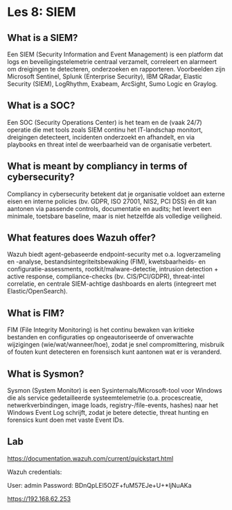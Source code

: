 # Les 8: SIEM

## What is a SIEM?

Een SIEM (Security Information and Event Management) is een platform dat logs en beveiligingstelemetrie centraal verzamelt, correleert en alarmeert om dreigingen te detecteren, onderzoeken en rapporteren.
Voorbeelden zijn Microsoft Sentinel, Splunk (Enterprise Security), IBM QRadar, Elastic Security (SIEM), LogRhythm, Exabeam, ArcSight, Sumo Logic en Graylog.

## What is a SOC?

Een SOC (Security Operations Center) is het team en de (vaak 24/7) operatie die met tools zoals SIEM continu het IT-landschap monitort, dreigingen detecteert, incidenten onderzoekt en afhandelt, en via playbooks en threat intel de weerbaarheid van de organisatie verbetert.

## What is meant by compliancy in terms of cybersecurity?

Compliancy in cybersecurity betekent dat je organisatie voldoet aan externe eisen en interne policies (bv. GDPR, ISO 27001, NIS2, PCI DSS) én dit kan aantonen via passende controls, documentatie en audits; het levert een minimale, toetsbare baseline, maar is niet hetzelfde als volledige veiligheid.

## What features does Wazuh offer?

Wazuh biedt agent-gebaseerde endpoint-security met o.a. logverzameling en -analyse, bestandsintegriteitsbewaking (FIM), kwetsbaarheids- en configuratie-assessments, rootkit/malware-detectie, intrusion detection + active response, compliance-checks (bv. CIS/PCI/GDPR), threat-intel correlatie, en centrale SIEM-achtige dashboards en alerts (integreert met Elastic/OpenSearch).

## What is FIM?

FIM (File Integrity Monitoring) is het continu bewaken van kritieke bestanden en configuraties op ongeautoriseerde of onverwachte wijzigingen (wie/wat/wanneer/hoe), zodat je snel compromittering, misbruik of fouten kunt detecteren en forensisch kunt aantonen wat er is veranderd.

## What is Sysmon?

Sysmon (System Monitor) is een Sysinternals/Microsoft-tool voor Windows die als service gedetailleerde systeemtelemetrie (o.a. procescreatie, netwerkverbindingen, image loads, registry-/file-events, hashes) naar het Windows Event Log schrijft, zodat je betere detectie, threat hunting en forensics kunt doen met vaste Event IDs.

## Lab

https://documentation.wazuh.com/current/quickstart.html

Wazuh credentials:

User: admin
Password: BDnQpLEl5OZF+fuM57EJe+U+*ljNuAKa

https://192.168.62.253
